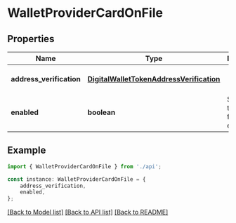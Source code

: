 # WalletProviderCardOnFile


## Properties

Name | Type | Description | Notes
------------ | ------------- | ------------- | -------------
**address_verification** | [**DigitalWalletTokenAddressVerification**](DigitalWalletTokenAddressVerification.md) |  | [optional] [default to undefined]
**enabled** | **boolean** | Specifies if the card on file is enabled. | [optional] [default to false]

## Example

```typescript
import { WalletProviderCardOnFile } from './api';

const instance: WalletProviderCardOnFile = {
    address_verification,
    enabled,
};
```

[[Back to Model list]](../README.md#documentation-for-models) [[Back to API list]](../README.md#documentation-for-api-endpoints) [[Back to README]](../README.md)
